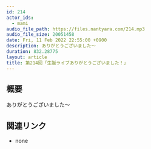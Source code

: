 ```yaml
---
id: 214
actor_ids:
  - mami
audio_file_path: https://files.nantyara.com/214.mp3
audio_file_size: 20051458
date: Fri, 11 Feb 2022 22:55:00 +0900
description: ありがとうございました〜
duration: 832.28775
layout: article
title: 第214回「生誕ライブありがとうございました！」
---
```

## 概要

ありがとうございました〜

## 関連リンク

* none
